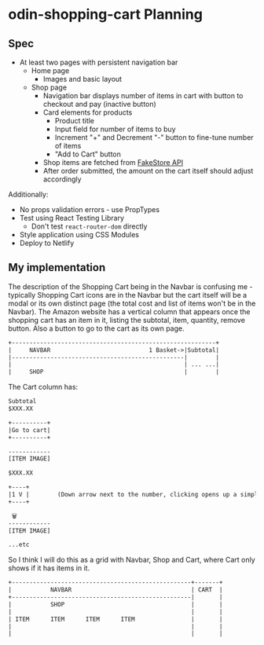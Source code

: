 # odin-shopping-cart Planning

## Spec

- At least two pages with persistent navigation bar
  - Home page
    - Images and basic layout
  - Shop page
    - Navigation bar displays number of items in cart with button to checkout and pay (inactive button)
    - Card elements for products
      - Product title
      - Input field for number of items to buy
      - Increment "+" and Decrement "-" button to fine-tune number of items
      - "Add to Cart" button
    - Shop items are fetched from [FakeStore API](https://fakestoreapi.com/)
    - After order submitted, the amount on the cart itself should adjust accordingly

Additionally:

- No props validation errors - use PropTypes
- Test using React Testing Library
  - Don't test `react-router-dom` directly
- Style application using CSS Modules
- Deploy to Netlify

## My implementation

The description of the Shopping Cart being in the Navbar is confusing me - typically Shopping Cart icons are in the Navbar but the cart itself will be a modal or its own distinct page (the total cost and list of items won't be in the Navbar). The Amazon website has a vertical column that appears once the shopping cart has an item in it, listing the subtotal, item, quantity, remove button. Also a button to go to the cart as its own page.

```txt
+----------------------------------------------------------+
|     NAVBAR                            1 Basket->|Subtotal|
|-------------------------------------------------|        |
|                                                 | ... ...|
|     SHOP                                        |        |
```

The Cart column has:

```txt
Subtotal
$XXX.XX

+----------+
|Go to cart|
+----------+

------------
[ITEM IMAGE]

$XXX.XX

+----+
|1 V |        (Down arrow next to the number, clicking opens up a simple quantity selector)
+----+

 🗑
------------
[ITEM IMAGE]

...etc
```

So I think I will do this as a grid with Navbar, Shop and Cart, where Cart only shows if it has items in it.

```txt
+---------------------------------------------------+-------+
|           NAVBAR                                  | CART  |
+---------------------------------------------------|       |
|           SHOP                                    |       |
|                                                   |       |
| ITEM      ITEM      ITEM      ITEM                |       |
|                                                   |       |
|                                                   |       |
```


